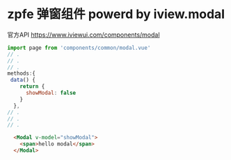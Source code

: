 # zpfe 弹窗组件 powerd by iview.modal

官方API
<https://www.iviewui.com/components/modal>
```js
import page from 'components/common/modal.vue'
// .
// .
// .
methods:{
 data() {
    return {
      showModal: false
    }
  },
// .
// .
// .
```
```html
  <Modal v-model="showModal">
    <span>hello modal</span>
  </Modal>
```